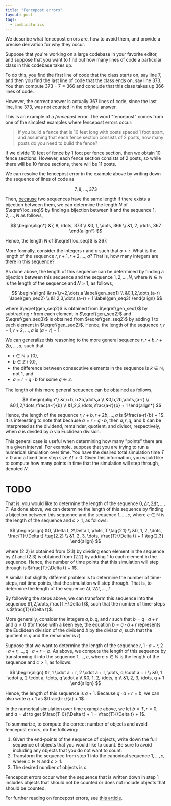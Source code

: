 ```yaml
---
title: "Fencepost errors"
layout: post
tags:
  - combinatorics
---
```

We describe what fencepost errors are, how to avoid them, and provide a precise derivation for why they occur.

Suppose that you're working on a large codebase in your favorite editor, and suppose that you want to find out how many lines of code a particular class in this codebase takes up.

To do this, you find the first line of code that the class starts on, say line $7$, and then you find the last line of code that the class ends on, say line $373$. You then compute $373 - 7 = 366$ and conclude that this class takes up $366$ lines of code.

However, the correct answer is actually $367$ lines of code, since the last line, line $373$, was not counted in the original answer.

This is an example of a *fencepost* error. The word "fencepost" comes from one of the simplest examples where fencepost errors occur:

> If you build a fence that is $10$ feet long with posts spaced $1$ foot apart, and assuming that each fence section consists of $2$ posts, how many posts do you need to build the fence?

If we divide $10$ feet of fence by $1$ foot per fence section, then we obtain $10$ fence sections. However, each fence section consists of $2$ posts, so while there will be $10$ fence sections, there will be $11$ posts.

We can resolve the fencepost error in the example above by writing down the sequence of lines of code as

$$
\begin{equation}
7, 8, \dots, 373 \label{loc_seq}
\end{equation}
$$

Then, [because](https://en.wikipedia.org/wiki/Cardinality#Equinumerosity) two sequences have the same length if there exists a bijection between them, we can determine the length $N$ of $\eqref{loc_seq}$ by finding a bijection between it and the sequence $1,2,\dots,N$ as follows,

$$
\begin{align*}
&7, 8, \dots, 373 \\
&0, 1, \dots, 366 \\
&1, 2, \dots, 367
\end{align*}
$$

Hence, the length $N$ of $\eqref{loc_seq}$ is $367$. 

More formally, consider the integers $r$ and $a$ such that $a > r$. What is the length of the sequence $r, r+1, r+2, \dots, a$? That is, how many integers are there in this sequence?

As done above, the length of this sequence can be determined by finding a bijection between this sequence and the sequence $1,2,\dots,N$, where $N \in \mathbb N$ is the length of the sequence and $N > 1$, as follows,

$$
\begin{align}
&r,r+1,r+2,\dots,a \label{gen_seq1} \\
&0,1,2,\dots,(a-r) \label{gen_seq2} \\
&1,2,3,\dots,(a-r) + 1 \label{gen_seq3}
\end{align}
$$

where $\eqref{gen_seq2}$ is obtained from $\eqref{gen_seq1}$ by subtracting $r$ from each element in $\eqref{gen_seq2}$ and $\eqref{gen_seq3}$ is obtained from $\eqref{gen_seq2}$ by adding $1$ to each element in $\eqref{gen_seq2}$. Hence, the length of the sequence $r,r+1,r+2,\dots,a$ is $(a-r) + 1$.

We can generalize this reasoning to the more general sequence $r,r+b,r+2b,\dots,a$, such that

* $r \in \mathbb N \cup \{0\}$,
* $b \in \mathbb Z \setminus \{0\}$,
* the difference between consecutive elements in the sequence is $k \in \mathbb N$, not $1$, and
* $a = r + q \cdot b$ for some $q \in \mathbb Z$.

The length of this more general sequence can be obtained as follows,

$$
\begin{align*}
&r,r+b,r+2b,\dots,a \\
&0,b,2b,\dots,(a-r) \\
&0,1,2,\dots,\frac{a-r}{b} \\
&1,2,3,\dots,\frac{a-r}{b} + 1
\end{align*}
$$

Hence, the length of the sequence $r,r+b,r+2b,\dots,a$ is $\frac{a-r}{b} + 1$. It is interesting to note that because $a = r + q \cdot b$, then $a, r, q,$ and $b$ can be interpreted as the dividend, remainder, quotient, and divisor, respectively, when $a$ is divided by $b$ via Euclidean division.

<!-- <label for="sn-euclidean-division" class="margin-toggle sidenote-number"></label><input type="checkbox" id="sn-euclidean-division" class="margin-toggle"><span class="sidenote">Because $a = r + q \cdot b$, then $a, r, q,$ and $b$ can be interpreted as the dividend, remainder, quotient, and divisor, respectively</span> -->

This general case is useful when determining how many "points" there are in a given interval. For example, suppose that you are trying to run a numerical simulation over time. You have the desired total simulation time $T > 0$ and a fixed time step size $\Delta t > 0$. Given this information, you would like to compute how many points in time that the simulation will step through, denoted $N$.

# TODO

That is, you would like to determine the length of the sequence $0, \Delta t, 2\Delta t, \dots, T$. As done above, we can determine the length of this sequence by finding a bijection between this sequence and the sequence $1,\dots,c$, where $c \in \mathbb N$ is the length of the sequence and $c > 1$, as follows:

$$
\begin{align}
&0, \Delta t, 2\Delta t, \dots, T \tag{2.1} \\
&0, 1, 2, \dots, \frac{T}{\Delta t} \tag{2.2} \\
&1, 2, 3, \dots, \frac{T}{\Delta t} + 1 \tag{2.3}
\end{align}
$$

where $(2.2)$ is obtained from $(2.1)$ by dividing each element in the sequence by $\Delta t$ and $(2.3)$ is obtained from $(2.2)$ by adding $1$ to each element in the sequence. Hence, the number of time points that this simulation will step through is $\frac{T}{\Delta t} + 1$.

A similar but slightly different problem is to determine the number of time-steps, not time points, that the simulation will step through. That is, to determine the length of the sequence $\Delta t, 2\Delta t, \dots, T$

By following the steps above, we can transform this sequence into the sequence $1,2,\dots,\frac{T}{\Delta t}$, such that the number of time-steps is $\frac{T}{\Delta t}$.

More generally, consider the integers $a, b, q,$ and $r$ such that $b = q \cdot a + r$ and $a \neq 0$ (for those with a keen eye, the equation $b = q \cdot a + r$ represents the Euclidean division of the dividend $b$ by the divisor $a$, such that the quotient is $q$ and the remainder is $r$).

Suppose that we want to determine the length of the sequence $r, 1 \cdot a + r, 2 \cdot a + r, \dots, q \cdot a + r = b$. As above, we compute the length of this sequence by transforming it into the sequence $1,\dots,c$, where $c \in \mathbb N$ is the length of the sequence and $c > 1$, as follows:

$$
\begin{align}
&r, 1 \cdot a + r, 2 \cdot a + r, \dots, q \cdot a + r \\
&0, 1 \cdot a, 2 \cdot a, \dots, q \cdot a \\
&0, 1, 2, \dots, q \\
&1, 2, 3, \dots, q + 1
\end{align}
$$

Hence, the length of this sequence is $q + 1$. Because $q \cdot a + r = b$, we can also write $q + 1$ as $\frac{b-r}{a} + 1$.

In the numerical simulation over time example above, we let $b = T, r = 0,$ and $a = \Delta t$ to get $\frac{T-0}{\Delta t} + 1 = \frac{T}{\Delta t} + 1$.

To summarize, to compute the correct number of objects and avoid fencepost errors, do the following:
1. Given the end-points of the sequence of objects, write down the full sequence of objects that you would like to count. Be sure to avoid including any objects that you do not want to count.
2. Transform the sequence from step 1 into the canonical sequence $1,\dots,c$, where $c \in \mathbb N$ and $c > 1$.
3. The desired number of objects is $c$.

Fencepost errors occur when the sequence that is written down in step 1 includes objects that should not be counted or does not include objects that should be counted.

For further reading on fencepost errors, see [this article](https://betterexplained.com/articles/learning-how-to-count-avoiding-the-fencepost-problem/).